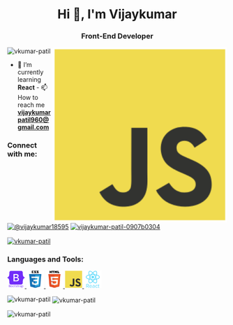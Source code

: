 <h1 align="center">Hi 👋, I'm Vijaykumar</h1>
<h3 align="center"> Front-End Developer</h3>
<img
  align="right"
  alt="coding"
  width="400px"
   src="https://raw.githubusercontent.com/devicons/devicon/master/icons/javascript/javascript-original.svg">
<p align="left">
  <img
    src="https://komarev.com/ghpvc/?username=vkumar-patil&label=Profile%20views&color=0e75b6&style=flat"
    alt="vkumar-patil"
  />
</p>

- 🌱 I’m currently learning **React** - 📫 How to reach me
**vijaykumarpatil960@gmail.com**

<h3 align="left">Connect with me:</h3>
<p align="left">
  <a href="https://twitter.com/@vijaykumar18595" target="blank"
    ><img
      align="center"
      src="https://raw.githubusercontent.com/rahuldkjain/github-profile-readme-generator/master/src/images/icons/Social/twitter.svg"
      alt="@vijaykumar18595"
      height="30"
      width="40"
  /></a>
  <a href="https://linkedin.com/in/vijaykumar-patil-0907b0304" target="blank"
    ><img
      align="center"
      src="https://raw.githubusercontent.com/rahuldkjain/github-profile-readme-generator/master/src/images/icons/Social/linked-in-alt.svg"
      alt="vijaykumar-patil-0907b0304"
      height="30"
      width="40"
  /></a>
 
   <a href="https://www.leetcode.com/vkumar-patil" target="blank"
    ><img
      align="center"
      src="https://raw.githubusercontent.com/rahuldkjain/github-profile-readme-generator/master/src/images/icons/Social/leet-code.svg"
      alt="vkumar-patil"
      height="30"
      width="40"
  /></a>
</p>

<h3 align="left">Languages and Tools:</h3>
<p align="left">
  <a href="https://getbootstrap.com" target="_blank" rel="noreferrer">
    <img
      src="https://raw.githubusercontent.com/devicons/devicon/master/icons/bootstrap/bootstrap-plain-wordmark.svg"
      alt="bootstrap"
      width="40"
      height="40"
    />
  </a>
  <a href="https://www.w3schools.com/css/" target="_blank" rel="noreferrer">
    <img
      src="https://raw.githubusercontent.com/devicons/devicon/master/icons/css3/css3-original-wordmark.svg"
      alt="css3"
      width="40"
      height="40"
    />
  </a>
  <a href="https://www.w3.org/html/" target="_blank" rel="noreferrer">
    <img
      src="https://raw.githubusercontent.com/devicons/devicon/master/icons/html5/html5-original-wordmark.svg"
      alt="html5"
      width="40"
      height="40"
    />
  </a>
  <a
    href="https://developer.mozilla.org/en-US/docs/Web/JavaScript"
    target="_blank"
    rel="noreferrer"
  >
    <img
      src="https://raw.githubusercontent.com/devicons/devicon/master/icons/javascript/javascript-original.svg"
      alt="javascript"
      width="40"
      height="40"
    />
  </a>
    
   <a href="https://reactjs.org/" target="_blank" rel="noreferrer">
    <img
      src="https://raw.githubusercontent.com/devicons/devicon/master/icons/react/react-original-wordmark.svg"
      alt="react"
      width="40"
      height="40"
    />
  </a>
  
</p>

<p>
  <img
    align="left"
    src="https://github-readme-stats.vercel.app/api/top-langs?username=vkumar-patil&show_icons=true&locale=en&layout=compact"
    alt="vkumar-patil"
  />
</p>

<p>
  &nbsp;<img
    align="center"
    src="https://github-readme-stats.vercel.app/api?username=vkumar-patil&show_icons=true&locale=en"
    alt="vkumar-patil"
  />
</p>

<p>
  <img
    align="center"
    src="https://github-readme-streak-stats.herokuapp.com/?user=vkumar-patil&"
    alt="vkumar-patil"
  />
</p>
